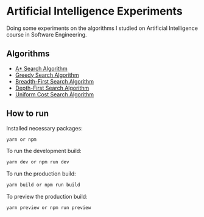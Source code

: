 # Artificial Intelligence Experiments

Doing some experiments on the algorithms I studied on Artificial Intelligence course in Software Engineering.

## Algorithms

- [A\* Search Algorithm](https://ai-experiments.vercel.app/algorithms/astar-search.html)
- [Greedy Search Algorithm](https://ai-experiments.vercel.app/algorithms/greedy-search.html)
- [Breadth-First Search Algorithm](https://ai-experiments.vercel.app/algorithms/bfs.html)
- [Depth-First Search Algorithm](https://ai-experiments.vercel.app/algorithms/dfs.html)
- [Uniform Cost Search Algorithm](https://ai-experiments.vercel.app/algorithms/ucs.html)

## How to run

Installed necessary packages:

```sh
yarn or npm
```

To run the development build:

```sh
yarn dev or npm run dev
```

To run the production build:

```sh
yarn build or npm run build
```

To preview the production build:

```sh
yarn preview or npm run preview
```
